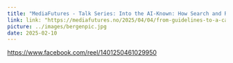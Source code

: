 ```yaml
---
title: "MediaFutures - Talk Series: Into the AI-Known: How Search and Recommender Systems Shape Children’s Online Experiences and the Path to Safer Information Access<a href="https://www.facebook.com/reel/1401250461029950"><img src="../images/videoIcon.png" alt="video"  height="30" width="30" /></a>"
link: link: "https://mediafutures.no/2025/04/04/from-guidelines-to-a-call-to-action-in-recommender-systems/?utm_source=chatgpt.com"; "https://www.facebook.com/reel/1401250461029950"
picture: ../images/bergenpic.jpg
date: 2025-02-10
---
```

https://www.facebook.com/reel/1401250461029950
